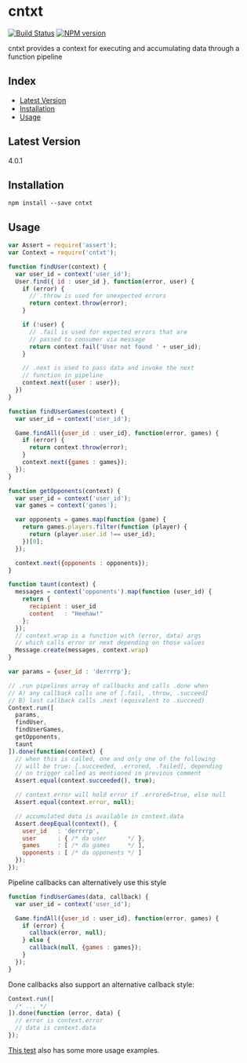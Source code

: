 # cntxt

[![Build Status](https://travis-ci.org/stephenhandley/cntxt.png)](https://travis-ci.org/stephenhandley/cntxt)
[![NPM version](https://badge.fury.io/js/cntxt.png)](https://www.npmjs.com/package/cntxt)

cntxt provides a context for executing and accumulating data through a function pipeline

## Index
* [Latest Version](#latest-version)
* [Installation](#installation)
* [Usage](#usage)

## Latest Version

4.0.1

## Installation
```
npm install --save cntxt
```

## Usage

```js
var Assert = require('assert');
var Context = require('cntxt');

function findUser(context) {
  var user_id = context('user_id');
  User.find({ id : user_id }, function(error, user) {
    if (error) {
      // .throw is used for unexpected errors
      return context.throw(error);
    }

    if (!user) {
      // .fail is used for expected errors that are
      // passed to consumer via message
      return context.fail('User not found ' + user_id);
    }

    // .next is used to pass data and invoke the next
    // function in pipeline
    context.next({user : user});
  })
}

function findUserGames(context) {
  var user_id = context('user_id');

  Game.findAll({user_id : user_id}, function(error, games) {
    if (error) {
      return context.throw(error);
    }
    context.next({games : games});
  });
}

function getOpponents(context) {
  var user_id = context('user_id');
  var games = context('games');

  var opponents = games.map(function (game) {
    return games.players.filter(function (player) {
      return (player.user.id !== user_id);
    })[0];
  });

  context.next({opponents : opponents});
}

function taunt(context) {
  messages = context('opponents').map(function (user_id) {
    return {
      recipient : user_id
      content   : "Heehaw!"
    };
  });
  // context.wrap is a function with (error, data) args
  // which calls error or next depending on those values
  Message.create(messages, context.wrap)
}

var params = {user_id : 'derrrrp'};

// .run pipelines array of callbacks and calls .done when
// A) any callback calls one of [.fail, .throw, .succeed]
// B) last callback calls .next (equivalent to .succeed)
Context.run([
  params,
  findUser,
  findUserGames,
  getOpponents,
  taunt
]).done(function(context) {
  // when this is called, one and only one of the following
  // will be true: [.succeeded, .errored, .failed], depending
  // on trigger called as mentioned in previous comment
  Assert.equal(context.succeeded(), true);

  // context.error will hold error if .errored=true, else null
  Assert.equal(context.error, null);

  // accumulated data is available in context.data
  Assert.deepEqual(context(), {
    user_id   : 'derrrrp',
    user      : { /* da user      */ },
    games     : [ /* da games     */ ],
    opponents : [ /* da opponents */ ]
  });
});
```

Pipeline callbacks can alternatively use this style
```js
function findUserGames(data, callback) {
  var user_id = context('user_id');

  Game.findAll({user_id : user_id}, function(error, games) {
    if (error) {
      callback(error, null);
    } else {
      callback(null, {games : games});
    }
  });
}
```

Done callbacks also support an alternative callback style:
```js
Context.run([
  /* ... */
]).done(function (error, data) {
  // error is context.error
  // data is context.data
});
```

[This test](https://github.com/stephenhandley/cntxt/blob/master/tests/ContextTest.js) also has some more usage examples.
